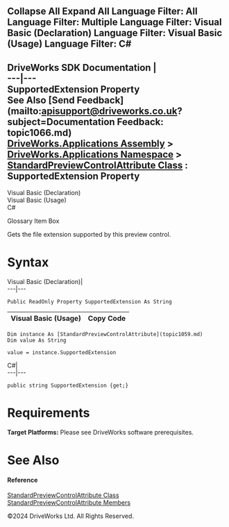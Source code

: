        

 Collapse All Expand All  Language Filter: All  Language Filter: Multiple  Language Filter: Visual Basic (Declaration) Language Filter: Visual Basic (Usage) Language Filter: C#  
---  
DriveWorks SDK Documentation  |   
---|---  
SupportedExtension Property   
See Also [Send Feedback](mailto:apisupport@driveworks.co.uk?subject=Documentation Feedback: topic1066.md)  
[DriveWorks.Applications Assembly](topic13.md) > [DriveWorks.Applications Namespace](topic16.md) > [StandardPreviewControlAttribute Class](topic1059.md) : SupportedExtension Property  
---  
  
Visual Basic (Declaration)    
Visual Basic (Usage)    
C# 

Glossary Item Box

Gets the file extension supported by this preview control. 

# Syntax

Visual Basic (Declaration)|   
---|---  
      
    
    Public ReadOnly Property SupportedExtension As String  
  
Visual Basic (Usage)| Copy Code  
---|---  
      
    
    Dim instance As [StandardPreviewControlAttribute](topic1059.md)
    Dim value As String
     
    value = instance.SupportedExtension  
  
C#|   
---|---  
      
    
    public string SupportedExtension {get;}  
  
# Requirements

**Target Platforms:** Please see DriveWorks software prerequisites.

# See Also

#### Reference

[StandardPreviewControlAttribute Class](topic1059.md)   
[StandardPreviewControlAttribute Members](topic1060.md)

©2024 DriveWorks Ltd. All Rights Reserved.
